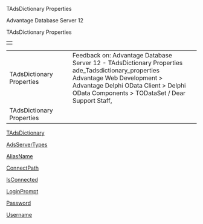 TAdsDictionary Properties




Advantage Database Server 12  

TAdsDictionary Properties

|  |
| --- |
|  |

|  |  |  |  |  |
| --- | --- | --- | --- | --- |
| TAdsDictionary Properties |  |  | Feedback on: Advantage Database Server 12 - TAdsDictionary Properties ade\_Tadsdictionary\_properties Advantage Web Development > Advantage Delphi OData Client > Delphi OData Components > TODataSet / Dear Support Staff, |  |
| TAdsDictionary Properties |  |  |  |  |

[TAdsDictionary](ade_tadsdictionary.htm)

[AdsServerTypes](ade_adsservertypes_tadsdictionary.htm)

[AliasName](ade_aliasname_tadsdictionary.htm)

[ConnectPath](ade_connectpath_tadsdictionary.htm)

[IsConnected](ade_isconnected_tadsdictionary.htm)

[LoginPrompt](ade_loginprompt__tadsdictionary.htm)

[Password](ade_password_tadsdictionary.htm)

[Username](ade_username_tadsdictionary.htm)